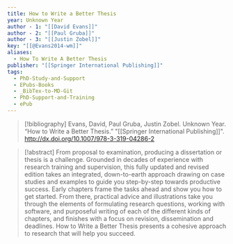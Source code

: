 ```yaml
---
title: How to Write a Better Thesis
year: Unknown Year
author - 1: "[[David Evans]]"
author - 2: "[[Paul Gruba]]"
author - 3: "[[Justin Zobel]]"
key: "[[@Evans2014-wm]]"
aliases:
  - How To Write A Better Thesis
publisher: "[[Springer International Publishing]]"
tags:
  - PhD-Study-and-Support
  - EPubs-Books
  - _BibTex-to-MD-Git
  - PhD-Support-and-Training
  - ePub
---
```


> [!bibliography]
> Evans, David, Paul Gruba, Justin Zobel. Unknown Year. “How to Write a Better Thesis.” "[[Springer International Publishing]]". http://dx.doi.org/10.1007/978-3-319-04286-2

> [!abstract]
> From proposal to examination, producing a dissertation or thesis is a challenge. Grounded in decades of experience with research training and supervision, this fully updated and revised edition takes an integrated, down-to-earth approach drawing on case studies and examples to guide you step-by-step towards productive success. Early chapters frame the tasks ahead and show you how to get started. From there, practical advice and illustrations take you through the elements of formulating research questions, working with software, and purposeful writing of each of the different kinds of chapters, and finishes with a focus on revision, dissemination and deadlines. How to Write a Better Thesis presents a cohesive approach to research that will help you succeed.